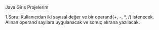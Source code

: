 Java Giriş Projelerim

1.Soru:
Kullanıcıdan iki sayısal değer ve bir operand(+, -, *, /) istenecek.
Alınan operand sayılara uygulanacak ve sonuç ekrana yazılacak.

